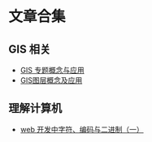 # 文章合集

## GIS 相关

- [GIS 专题概念与应用](https://juejin.im/post/5eb21176e51d4541491aab81)
- [GIS图层概念及应用](https://juejin.im/post/5d3ff32ef265da03986bcd21)

## 理解计算机

- [web 开发中字符、编码与二进制（一）](https://juejin.im/post/5e23005fe51d4558884961b4)